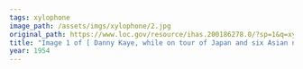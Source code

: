 ```yaml
---
tags: xylophone
image_path: /assets/imgs/xylophone/2.jpg
original_path: https://www.loc.gov/resource/ihas.200186278.0/?sp=1&q=xylophone
title: "Image 1 of [ Danny Kaye, while on tour of Japan and six Asian nations, stands surrounded by children amidst trees in Japan? near xylophones?]"
year: 1954
---
```



